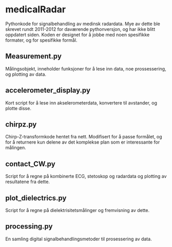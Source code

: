 # medicalRadar
Pythonkode for signalbehandling av medinsk radardata. Mye av dette ble skrevet rundt 2011-2012 for daværende pythonversjon, og har ikke blitt oppdatert siden. Koden er designet for å jobbe med noen spesifikke formater, og for spesifikke formål.

## Measurement.py
Målingsobjekt, inneholder funksjoner for å lese inn data, noe prossessering, og plotting av data.

## accelerometer_display.py
Kort script for å lese inn akselerometerdata, konvertere til avstander, og plotte disse.

## chirpz.py
Chirp-Z-transformkode hentet fra nett. Modifisert for å passe formålet, og for å returnere kun delene av det komplekse plan som er interessante for målingen.

## contact_CW.py
Script for å regne på kombinerte ECG, stetoskop og radardata og plotting av resultatene fra dette.

## plot_dielectrics.py
Script for å regne på dielektrisitetsmålinger og fremvisning av dette.

## processing.py
En samling digital signalbehandlingsmetoder til prosessering av data.
